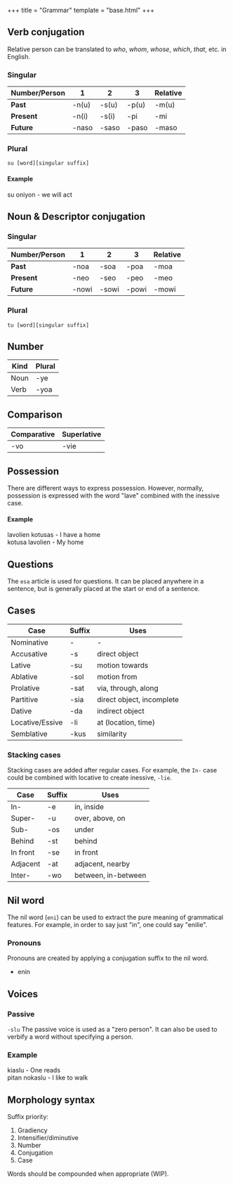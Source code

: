 +++
title = "Grammar"
template = "base.html"
+++
## Verb conjugation

Relative person can be translated to *who*, *whom*,
*whose*, *which*, *that*, etc. in English.

### Singular
| Number/Person | 1     | 2     | 3     | Relative |
| ------------- | ----- | ----- | ----- | -------- |
| **Past**      | -n(u) | -s(u) | -p(u) | -m(u)    |
| **Present**   | -n(i) | -s(i) | -pi   | -mi      |
| **Future**    | -naso | -saso | -paso | -maso    |

### Plural
`su [word][singular suffix]`

#### Example
su oniyon - we will act

## Noun & Descriptor conjugation

### Singular
| Number/Person | 1     | 2     | 3     | Relative |
| ------------- | ----- | ----- | ----- | -------- |
| **Past**      | -noa  | -soa  | -poa  | -moa     |
| **Present**   | -neo  | -seo  | -peo  | -meo     |
| **Future**    | -nowi | -sowi | -powi | -mowi    |

### Plural
`tu [word][singular suffix]`

## Number

| Kind | Plural |
| ---- | ------ |
| Noun | -ye    |
| Verb | -yoa   |

## Comparison

| Comparative | Superlative |
| ----------- | ----------- |
| -vo         | -vie        |

## Possession

There are different ways to express possession.
However, normally, possession is expressed
with the word "lave" combined with the inessive
case.

#### Example

lavolien kotusas - I have a home  
kotusa lavolien - My home

## Questions

The `esa` article is used for questions. It can be placed
anywhere in a sentence, but is generally placed at the start
or end of a sentence.

## Cases

| Case            | Suffix | Uses                      |
| --------------- | ------ | ------------------------- |
| Nominative      | -      | -                         |
| Accusative      | -s     | direct object             |
| Lative          | -su    | motion towards            |
| Ablative        | -sol   | motion from               |
| Prolative       | -sat   | via, through, along       |
| Partitive       | -sia   | direct object, incomplete |
| Dative          | -da    | indirect object           |
| Locative/Essive | -li    | at (location, time)       |
| Semblative      | -kus   | similarity                |

### Stacking cases

Stacking cases are added after regular cases. For example,
the `In-` case could be combined with locative to create
inessive, `-lie`.

| Case     | Suffix | Uses                |
| -------- | ------ | ------------------- |
| In-      | -e     | in, inside          |
| Super-   | -u     | over, above, on     |
| Sub-     | -os    | under               |
| Behind   | -st    | behind              |
| In front | -se    | in front            |
| Adjacent | -at    | adjacent, nearby    |
| Inter-   | -wo    | between, in-between |

## Nil word

The nil word (`eni`) can be used to extract the pure meaning
of grammatical features. For example, in order to say just "in",
one could say "enilie".

### Pronouns

Pronouns are created by applying a conjugation suffix to the
nil word.

* enin

## Voices

### Passive

`-slu`
The passive voice is used as a "zero person". It can also be used
to verbify a word without specifying a person.

### Example

kiaslu - One reads  
pitan nokaslu - I like to walk

## Morphology syntax

Suffix priority:

1. Gradiency
2. Intensifier/diminutive
3. Number
4. Conjugation
5. Case

Words should be compounded when appropriate (WIP).